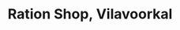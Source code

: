 ---
title: "Ration Shop, Vilavoorkal"
url: /vilavoorkal/ration-shop-vilavoorkal-peyad-pidaram-pottayil-road/
shop: convenience
---